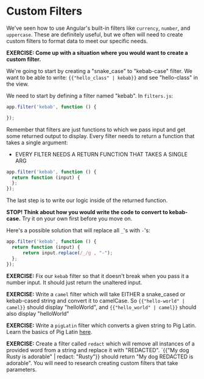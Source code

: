 # Custom Filters

We've seen how to use Angular's built-in filters like `currency`, `number`, and `uppercase`.  These are definitely useful, but we often will need to create custom filters to format data to meet our specific needs.

**EXERCISE: Come up with a situation where you would want to create a custom filter.**

We're going to start by creating a "snake_case" to "kebab-case" filter.  We want to be able to write: `{{"hello_class" | kebab}}` and see "hello-class" in the view.

We need to start by defining a filter named "kebab".  In `filters.js`:

```js
app.filter('kebab', function () {

});
```

Remember that filters are just functions to which we pass input and get some returned output to display.  Every filter needs to return a function that takes a single argument:

- EVERY FILTER NEEDS A RETURN FUNCTION THAT TAKES A SINGLE ARG

```js
app.filter('kebab', function () {
  return function (input) {
  };
});
```

The last step is to write our logic inside of the returned function.

**STOP! Think about how you would write the code to convert to kebab-case.** Try it on your own first before you move on.

Here's a possible solution that will replace all `_`'s with `-`'s:

```js
app.filter('kebab', function () {
  return function (input) {
      return input.replace(/_/g , "-");
  };
});
```

**EXERCISE:** Fix our `kebab` filter so that it doesn't break when you pass it a number input.  It should just return the unaltered input.

**EXERCISE:** Write a `camel` filter which will take EITHER a snake_cased or kebab-cased string and convert it to camelCase. So `{{"hello-world" | camel}}` should display "helloWorld", and `{{"hello_world" | camel}}` should also display "helloWorld"

**EXERCISE:** Write a `pigLatin` filter which converts a given string to Pig Latin.  Learn the basics of Pig Latin [here](http://www.wikihow.com/Speak-Pig-Latin).

**EXERCISE:** Create a filter called `redact` which will remove all instances of a provided word from a string and replace it with "REDACTED". `{{"My dog Rusty is adorable" | redact: "Rusty"}} should return "My dog REDACTED is adorable". You will need to research creating custom filters that take parameters.
